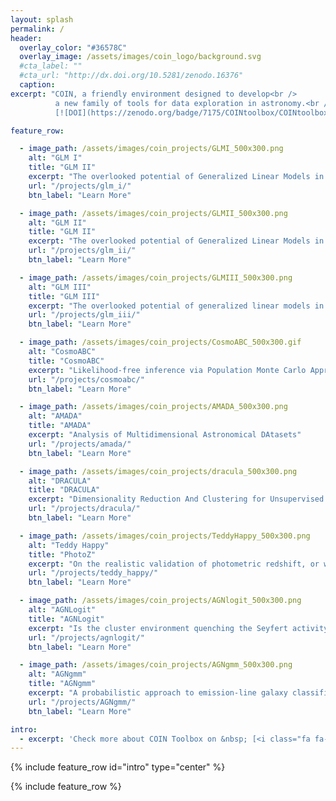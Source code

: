 ```yaml
---
layout: splash
permalink: /
header:
  overlay_color: "#36578C"
  overlay_image: /assets/images/coin_logo/background.svg
  #cta_label: ""
  #cta_url: "http://dx.doi.org/10.5281/zenodo.16376"
  caption:
excerpt: "COIN, a friendly environment designed to develop<br />
          a new family of tools for data exploration in astronomy.<br />
          [![DOI](https://zenodo.org/badge/7175/COINtoolbox/COINtoolbox.github.io.svg)](http://dx.doi.org/10.5281/zenodo.16376)"

feature_row:

  - image_path: /assets/images/coin_projects/GLMI_500x300.png
    alt: "GLM I"
    title: "GLM II"
    excerpt: "The overlooked potential of Generalized Linear Models in astronomy, I: Binomial regression"
    url: "/projects/glm_i/"
    btn_label: "Learn More"

  - image_path: /assets/images/coin_projects/GLMII_500x300.png
    alt: "GLM II"
    title: "GLM II"
    excerpt: "The overlooked potential of Generalized Linear Models in astronomy-II: Gamma regression and photometric redshifts"
    url: "/projects/glm_ii/"
    btn_label: "Learn More"

  - image_path: /assets/images/coin_projects/GLMIII_500x300.png
    alt: "GLM III"
    title: "GLM III"
    excerpt: "The overlooked potential of generalized linear models in astronomy - III. Bayesian negative binomial regression and globular cluster populations"
    url: "/projects/glm_iii/"
    btn_label: "Learn More"

  - image_path: /assets/images/coin_projects/CosmoABC_500x300.gif
    alt: "CosmoABC"
    title: "CosmoABC"
    excerpt: "Likelihood-free inference via Population Monte Carlo Approximate Bayesian Computation"
    url: "/projects/cosmoabc/"
    btn_label: "Learn More"    

  - image_path: /assets/images/coin_projects/AMADA_500x300.png
    alt: "AMADA"
    title: "AMADA"
    excerpt: "Analysis of Multidimensional Astronomical DAtasets"
    url: "/projects/amada/"
    btn_label: "Learn More"    

  - image_path: /assets/images/coin_projects/dracula_500x300.png
    alt: "DRACULA"
    title: "DRACULA"
    excerpt: "Dimensionality Reduction And Clustering for Unsupervised Learning in Astronomy"
    url: "/projects/dracula/"
    btn_label: "Learn More"

  - image_path: /assets/images/coin_projects/TeddyHappy_500x300.png
    alt: "Teddy Happy"
    title: "PhotoZ"
    excerpt: "On the realistic validation of photometric redshift, or why Teddy will never be Happy"
    url: "/projects/teddy_happy/"
    btn_label: "Learn More"  

  - image_path: /assets/images/coin_projects/AGNlogit_500x300.png
    alt: "AGNLogit"
    title: "AGNLogit"
    excerpt: "Is the cluster environment quenching the Seyfert activity in elliptical and spiral galaxies?"
    url: "/projects/agnlogit/"
    btn_label: "Learn More"

  - image_path: /assets/images/coin_projects/AGNgmm_500x300.png
    alt: "AGNgmm"
    title: "AGNgmm"
    excerpt: "A probabilistic approach to emission-line galaxy classification"
    url: "/projects/AGNgmm/"
    btn_label: "Learn More"

intro:
  - excerpt: 'Check more about COIN Toolbox on &nbsp; [<i class="fa fa-github"></i> GitHub](https://github.com/COINtoolbox){: .btn .btn--inverse}'
---
```


{% include feature_row id="intro" type="center" %}

{% include feature_row %}
